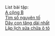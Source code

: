 List bài tập:  
[A cộng B](https://oj.vnoi.info/problem/post)  
[Tìm số nguyên tố](https://oj.vnoi.info/problem/pnumber)  
[Dãy con tăng dài nhất](https://oj.vnoi.info/problem/liq)  
[Lập lịch sửa chữa ô tô](https://oj.vnoi.info/src/8727226)  

